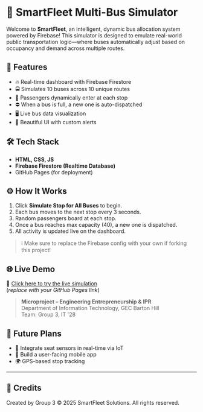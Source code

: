 # 🚌 SmartFleet Multi-Bus Simulator

Welcome to **SmartFleet**, an intelligent, dynamic bus allocation system powered by Firebase! This simulator is designed to emulate real-world public transportation logic—where buses automatically adjust based on occupancy and demand across multiple routes.

## 🚀 Features

- 🔥 Real-time dashboard with Firebase Firestore
- 🚍 Simulates 10 buses across 10 unique routes
- 👥 Passengers dynamically enter at each stop
- ⛔ When a bus is full, a new one is auto-dispatched
- 🖥️ Live bus data visualization
- 🎨 Beautiful UI with custom alerts


## 🛠 Tech Stack

- **HTML, CSS, JS**
- **Firebase Firestore (Realtime Database)**
- GitHub Pages (for deployment)

## ⚙️ How It Works

1. Click **Simulate Stop for All Buses** to begin.
2. Each bus moves to the next stop every 3 seconds.
3. Random passengers board at each stop.
4. Once a bus reaches max capacity (40), a new one is dispatched.
5. All activity is updated live on the dashboard.


> ℹ️ Make sure to replace the Firebase config with your own if forking this project!

## 🌐 Live Demo

🔗 [Click here to try the live simulation](https://trinitatd.github.io/smartfleet-simulation)  
(*replace with your GitHub Pages link*)

> **Microproject – Engineering Entrepreneurship & IPR**  
Department of Information Technology, GEC Barton Hill  
Team: Group 3, IT '28

## 🏁 Future Plans

- 🧠 Integrate seat sensors in real-time via IoT
- 📱 Build a user-facing mobile app
- 🌍 GPS-based stop tracking

---

## 🤝 Credits

Created by Group 3 
© 2025 SmartFleet Solutions. All rights reserved.




